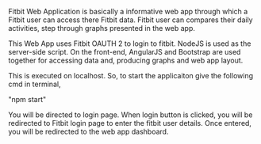 Fitbit Web Application is basically a informative web app through which a Fitbit user can access there Fitbit data. Fitbit user can compares their daily activities, step through graphs presented in the web app.

This Web App uses Fitbit OAUTH 2 to login to fitbit. NodeJS is used as the server-side script. On the front-end, AngularJS and Bootstrap are used together for accessing data and, producing graphs and web app layout.

This is executed on localhost. So, to start the applicaiton give the following cmd in terminal,

"npm start"

You will be directed to login page. When login button is clicked, you will be redirected to Fitbit login page to enter the fitbit user details. Once entered, you will be redirected to the web app dashboard.

